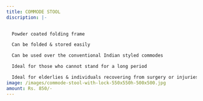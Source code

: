 ```yaml
---
title: COMMODE STOOL
discription: |-
  

  Powder coated folding frame

  Can be folded & stored easily

  Can be used over the conventional Indian styled commodes

  Ideal for those who cannot stand for a long period

  Ideal for elderlies & individuals recovering from surgery or injuries
image: /images/commode-stool-with-lock-550x550h-500x500.jpg
amount: Rs. 850/-
---
```

